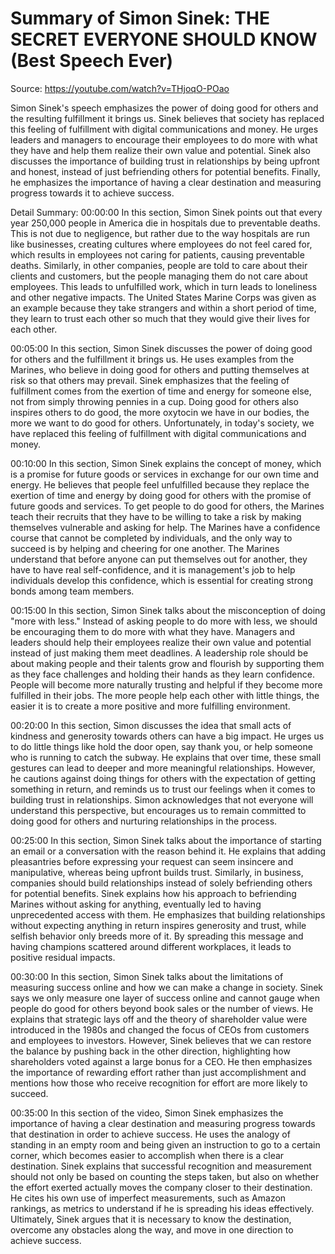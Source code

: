 # Summary of Simon Sinek: THE SECRET EVERYONE SHOULD KNOW (Best Speech Ever)

Source: https://youtube.com/watch?v=THjoqO-POao

Simon Sinek's speech emphasizes the power of doing good for others and the resulting fulfillment it brings us. Sinek believes that society has replaced this feeling of fulfillment with digital communications and money. He urges leaders and managers to encourage their employees to do more with what they have and help them realize their own value and potential. Sinek also discusses the importance of building trust in relationships by being upfront and honest, instead of just befriending others for potential benefits. Finally, he emphasizes the importance of having a clear destination and measuring progress towards it to achieve success.

Detail Summary: 
00:00:00
In this section, Simon Sinek points out that every year 250,000 people in America die in hospitals due to preventable deaths. This is not due to negligence, but rather due to the way hospitals are run like businesses, creating cultures where employees do not feel cared for, which results in employees not caring for patients, causing preventable deaths. Similarly, in other companies, people are told to care about their clients and customers, but the people managing them do not care about employees. This leads to unfulfilled work, which in turn leads to loneliness and other negative impacts. The United States Marine Corps was given as an example because they take strangers and within a short period of time, they learn to trust each other so much that they would give their lives for each other.

00:05:00
In this section, Simon Sinek discusses the power of doing good for others and the fulfillment it brings us. He uses examples from the Marines, who believe in doing good for others and putting themselves at risk so that others may prevail. Sinek emphasizes that the feeling of fulfillment comes from the exertion of time and energy for someone else, not from simply throwing pennies in a cup. Doing good for others also inspires others to do good, the more oxytocin we have in our bodies, the more we want to do good for others. Unfortunately, in today's society, we have replaced this feeling of fulfillment with digital communications and money.

00:10:00
In this section, Simon Sinek explains the concept of money, which is a promise for future goods or services in exchange for our own time and energy. He believes that people feel unfulfilled because they replace the exertion of time and energy by doing good for others with the promise of future goods and services. To get people to do good for others, the Marines teach their recruits that they have to be willing to take a risk by making themselves vulnerable and asking for help. The Marines have a confidence course that cannot be completed by individuals, and the only way to succeed is by helping and cheering for one another. The Marines understand that before anyone can put themselves out for another, they have to have real self-confidence, and it is management's job to help individuals develop this confidence, which is essential for creating strong bonds among team members.

00:15:00
In this section, Simon Sinek talks about the misconception of doing "more with less." Instead of asking people to do more with less, we should be encouraging them to do more with what they have. Managers and leaders should help their employees realize their own value and potential instead of just making them meet deadlines. A leadership role should be about making people and their talents grow and flourish by supporting them as they face challenges and holding their hands as they learn confidence. People will become more naturally trusting and helpful if they become more fulfilled in their jobs. The more people help each other with little things, the easier it is to create a more positive and more fulfilling environment.

00:20:00
In this section, Simon discusses the idea that small acts of kindness and generosity towards others can have a big impact. He urges us to do little things like hold the door open, say thank you, or help someone who is running to catch the subway. He explains that over time, these small gestures can lead to deeper and more meaningful relationships. However, he cautions against doing things for others with the expectation of getting something in return, and reminds us to trust our feelings when it comes to building trust in relationships. Simon acknowledges that not everyone will understand this perspective, but encourages us to remain committed to doing good for others and nurturing relationships in the process.

00:25:00
In this section, Simon Sinek talks about the importance of starting an email or a conversation with the reason behind it. He explains that adding pleasantries before expressing your request can seem insincere and manipulative, whereas being upfront builds trust. Similarly, in business, companies should build relationships instead of solely befriending others for potential benefits. Sinek explains how his approach to befriending Marines without asking for anything, eventually led to having unprecedented access with them. He emphasizes that building relationships without expecting anything in return inspires generosity and trust, while selfish behavior only breeds more of it. By spreading this message and having champions scattered around different workplaces, it leads to positive residual impacts.

00:30:00
In this section, Simon Sinek talks about the limitations of measuring success online and how we can make a change in society. Sinek says we only measure one layer of success online and cannot gauge when people do good for others beyond book sales or the number of views. He explains that strategic lays off and the theory of shareholder value were introduced in the 1980s and changed the focus of CEOs from customers and employees to investors. However, Sinek believes that we can restore the balance by pushing back in the other direction, highlighting how shareholders voted against a large bonus for a CEO. He then emphasizes the importance of rewarding effort rather than just accomplishment and mentions how those who receive recognition for effort are more likely to succeed.

00:35:00
In this section of the video, Simon Sinek emphasizes the importance of having a clear destination and measuring progress towards that destination in order to achieve success. He uses the analogy of standing in an empty room and being given an instruction to go to a certain corner, which becomes easier to accomplish when there is a clear destination. Sinek explains that successful recognition and measurement should not only be based on counting the steps taken, but also on whether the effort exerted actually moves the company closer to their destination. He cites his own use of imperfect measurements, such as Amazon rankings, as metrics to understand if he is spreading his ideas effectively. Ultimately, Sinek argues that it is necessary to know the destination, overcome any obstacles along the way, and move in one direction to achieve success.


